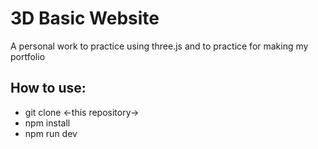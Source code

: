 # 3D Basic Website
A personal work to practice using three.js and to practice for making my portfolio

## How to use:
* git clone <-this repository->
* npm install
* npm run dev
